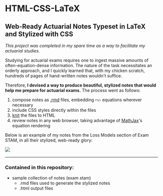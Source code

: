 # HTML-CSS-LaTeX
## Web-Ready Actuarial Notes Typeset in LaTeX and Stylized with CSS

*This project was completed in my spare time as a way to facilitate my actuarial studies.*

Studying for actuarial exams requires one to ingest massive amounts of often-equation-dense information. The nature of the task necessitates an orderly approach, and I quickly learned that, with my chicken scratch, hundreds of pages of hand-written notes wouldn't suffice.

Therefore, **I devised a way to produce beautiful, stylized notes that would help me prepare for actuarial exams.** The process went as follows:

1) compose notes as [.rmd](https://rmarkdown.rstudio.com/) files, embedding <img src="https://raw.githubusercontent.com/JoeKnittel/HTML-CSS-LaTeX/main/Images/latex.png" width = "4%"> equations wherever necessary
2) include CSS styles directly within the files 
3) [knit](https://en.wikipedia.org/wiki/Knitr#:~:text=knitr%20is%20an%20engine%20for,%2C%20AsciiDoc%2C%20and%20reStructuredText%20documents.) the files to HTML
4) review notes in any web browser, taking advantage of [MathJax](https://www.mathjax.org)'s equation rendering

Below is an example of my notes from the Loss Models section of Exam STAM, in all their stylized, web-ready glory:

<img src = "https://github.com/JosephKnittel/HTML-CSS-LaTeX/blob/main/Images/notes_demo.gif?raw=true" width = 70%>

<hr>

### Contained in this repository:
- sample collection of notes (exam stam)
  - .rmd files used to generate the stylized notes
  - .html output files
